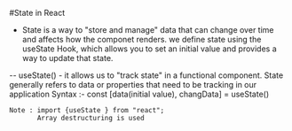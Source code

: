 #State in React
- State is a way to "store and manage" data that can change over time and affects how the componet renders. we define state using the useState Hook, which allows you to set an initial value and provides a way to update that state.

-- useState() 
    - it allows us to "track state" in a functional component. State generally refers to data or properties that need to be tracking in our application 
    Syntax :- 
            const [data(initial value), changData] = useState()

    Note : import {useState } from "react";
           Array destructuring is used